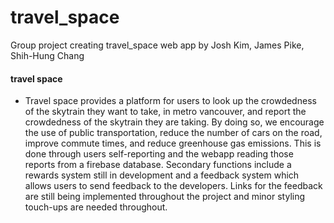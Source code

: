 # travel_space
Group project creating travel_space web app by Josh Kim, James Pike, Shih-Hung Chang

#### travel space
- Travel space provides a platform for users to look up the crowdedness of the skytrain they want to take, in metro vancouver, and report the crowdedness of the skytrain they are taking. By doing so, we encourage the use of public transportation, reduce the number of cars on the road, improve commute times, and reduce greenhouse gas emissions. This is done through users self-reporting and the webapp reading those reports from a firebase database. Secondary functions include a rewards system still in development and a feedback system which allows users to send feedback to the developers. Links for the feedback are still being implemented throughout the project and minor styling touch-ups are needed throughout.